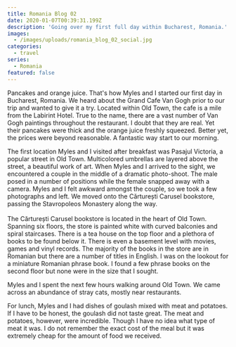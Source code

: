 ```yaml
---
title: Romania Blog 02
date: 2020-01-07T00:39:31.199Z
description: 'Going over my first full day within Bucharest, Romania.'
images:
  - /images/uploads/romania_blog_02_social.jpg
categories:
  - travel
series:
  - Romania
featured: false
---
```

Pancakes and orange juice. That's how Myles and I started our first day in Bucharest, Romania. We heard about the Grand Cafe Van Gogh prior to our trip and wanted to give it a try. Located within Old Town, the cafe is a mile from the Labirint Hotel. True to the name, there are a vast number of Van Gogh paintings throughout the restaurant. I doubt that they are real. Yet their pancakes were thick and the orange juice freshly squeezed. Better yet, the prices were beyond reasonable. A fantastic way start to our morning.

The first location Myles and I visited after breakfast was Pasajul Victoria, a popular street in Old Town. Multicolored umbrellas are layered above the street, a beautiful work of art. When Myles and I arrived to the sight, we encountered a couple in the middle of a dramatic photo-shoot. The male posed in a number of positions while the female snapped away with a camera. Myles and I felt awkward amongst the couple, so we took a few photographs and left. We moved onto the Cărturești Carusel bookstore, passing the Stavropoleos Monastery along the way.\
\
The Cărturești Carusel bookstore is located in the heart of Old Town. Spanning six floors, the store is painted white with curved balconies and spiral staircases. There is a tea house on the top floor and a plethora of books to be found below it. There is even a basement level with movies, games and vinyl records. The majority of the books in the store are in Romanian but there are a number of titles in English. I was on the lookout for a miniature Romanian phrase book. I found a few phrase books on the second floor but none were in the size that I sought.

Myles and I spent the next few hours walking around Old Town. We came across an abundance of stray cats, mostly near restaurants.

For lunch, Myles and I had dishes of goulash mixed with meat and potatoes. If I have to be honest, the goulash did not taste great. The meat and potatoes, however, were incredible. Though I have no idea what type of meat it was. I do not remember the exact cost of the meal but it was extremely cheap for the amount of food we received.
